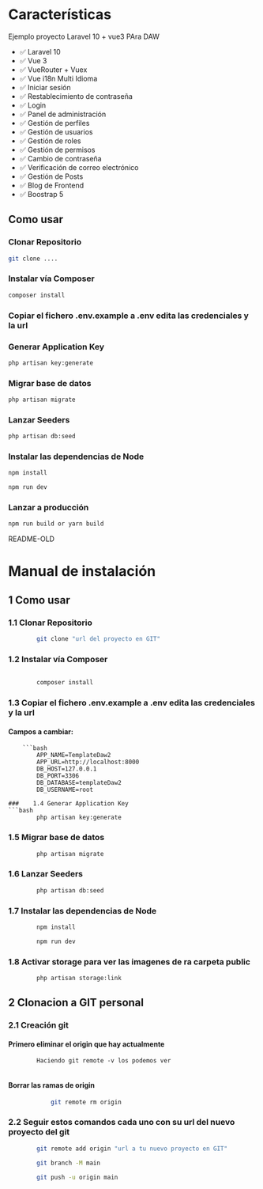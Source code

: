# Características

Ejemplo proyecto Laravel 10 + vue3 PAra DAW

- ✅ Laravel 10
- ✅ Vue 3
- ✅ VueRouter + Vuex
- ✅ Vue i18n Multi Idioma
- ✅ Iniciar sesión
- ✅ Restablecimiento de contraseña
- ✅ Login
- ✅ Panel de administración
- ✅ Gestión de perfiles
- ✅ Gestión de usuarios
- ✅ Gestión de roles
- ✅ Gestión de permisos
- ✅ Cambio de contraseña
- ✅ Verificación de correo electrónico
- ✅ Gestión de Posts
- ✅ Blog de Frontend
- ✅ Boostrap 5


## Como usar
### Clonar Repositorio 

```bash
git clone ....
```

### Instalar vía Composer

```bash
composer install
```

### Copiar el fichero .env.example  a .env edita las credenciales y la url


### Generar Application Key

```bash
php artisan key:generate
```

### Migrar base de datos

```bash
php artisan migrate
```

### Lanzar Seeders

```bash
php artisan db:seed
```

### Instalar las dependencias de Node

```bash
npm install

npm run dev
```
### Lanzar a producción

```bash
npm run build or yarn build
```


README-OLD
# Manual de instalación

## 1 Como usar
###     1.1 Clonar Repositorio
```bash
        git clone "url del proyecto en GIT"
```
###    1.2 Instalar vía Composer
```bash

        composer install
```
###    1.3 Copiar el fichero .env.example a .env edita las credenciales y la url
####        Campos a cambiar:
        ```bash
            APP_NAME=TemplateDaw2
            APP_URL=http://localhost:8000
            DB_HOST=127.0.0.1
            DB_PORT=3306
            DB_DATABASE=templateDaw2
            DB_USERNAME=root
```
###    1.4 Generar Application Key
```bash
        php artisan key:generate
```
###    1.5 Migrar base de datos
```bash
        php artisan migrate
```
###    1.6 Lanzar Seeders
```bash
        php artisan db:seed
```
###    1.7 Instalar las dependencias de Node
```bash
        npm install
```
```bash
        npm run dev
```
###    1.8 Activar storage para ver las imagenes de ra carpeta public
```bash
        php artisan storage:link
```

## 2 Clonacion a GIT personal
###    2.1 Creación git
####        Primero eliminar el origin que hay actualmente 
            Haciendo git remote -v los podemos ver
```bash

```
####        Borrar las ramas de origin
```bash
            git remote rm origin 
```
###    2.2 Seguir estos comandos cada uno con su url del nuevo proyecto del git
```bash
        git remote add origin "url a tu nuevo proyecto en GIT"
```
```bash
        git branch -M main
```
```bash
        git push -u origin main
```
